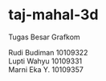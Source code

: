 taj-mahal-3d
============

Tugas Besar Grafkom

Rudi Budiman	10109322 <br>
Lupti Wahyu		10109331 <br>
Marni Eka Y.	10109357
